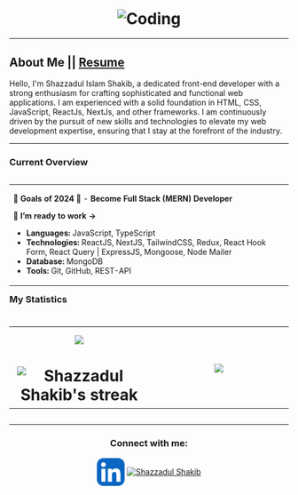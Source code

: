 <h1 width="100%" align="center" ><img align="center" alt="Coding" width="450" src="https://repository-images.githubusercontent.com/588181932/e36ec678-7984-4cdd-8e4c-a3932772ff8e"></h1>

---

## About Me || [Resume](https://drive.google.com/file/d/1kSYoUcT_84ti3Ewfk9CZJkF1j7nn5gJC/view?usp=sharing)

<p>Hello, I'm Shazzadul Islam Shakib, a dedicated front-end developer with a strong enthusiasm for crafting sophisticated and functional web applications. I am experienced with a solid foundation in HTML, CSS, JavaScript, ReactJs, NextJs, and other frameworks. I am continuously driven by the pursuit of new skills and technologies to elevate my web development expertise, ensuring that I stay at the forefront of the industry.</p>

---

### Current Overview
  <table align="left" style="border:none;">
  <tr style="border:none;">
    <td width="100%">
      <p><strong>🥅 Goals of 2024 🥅</strong> - <strong>Become Full Stack (MERN) Developer</strong></p>
      <p><strong>💼 I’m ready to work -></strong></p>
      <ul>
        <li><strong>Languages:</strong> JavaScript, TypeScript</li>
        <li><strong>Technologies:</strong> ReactJS, NextJS, TailwindCSS, Redux, React Hook Form, React Query | ExpressJS, Mongoose, Node Mailer</li>
        <li><strong>Database:</strong> MongoDB</li>
        <li><strong>Tools:</strong> Git, GitHub, REST-API</li>
      </ul>
    </td>
  </tr>
</table>

---

### My Statistics

<h1 align="center">
<table align="center" style="border:none;">
  <tr style="border:none;">
    <td width="50%" align="center">
      <img align="center" src="https://github-readme-stats.vercel.app/api?username=Shazzadul-Shakib&theme=dark&show_icons=true&count_private=true" />
      <br><br>
      <img title="🔥 Get streak stats for your profile at git.io/streak-stats" alt="Shazzadul Shakib's streak" src="https://github-readme-streak-stats.herokuapp.com/?user=Shazzadul-Shakib&theme=dark&hide_border=false" /> 
    </td>
    <td width="50%" align="center">
      <img align="center" src="https://github-readme-stats.anuraghazra1.vercel.app/api/top-langs/?username=Shazzadul-Shakib&theme=dark&hide_border=false&no-bg=true&no-frame=true&langs_count=10"/>
    </td>
  </tr>
</table>
</h1>

---

<h3 align="center">Connect with me:</h3>
<p align="center">
<a href="https://www.linkedin.com/in/shazzadul-islam-shakib" target="_blank"><img align="center" src="https://github.com/tandpfun/skill-icons/blob/main/icons/LinkedIn.svg" alt="shazzadul_shakib" height="50" width="50" /></a>
<a href="https://www.facebook.com/shazzadulislam.shakib.9" target="_blank"><img align="center" src="https://raw.githubusercontent.com/rahuldkjain/github-profile-readme-generator/master/src/images/icons/Social/facebook.svg" alt="Shazzadul Shakib" height="50" width="50" /></a>
</p>
